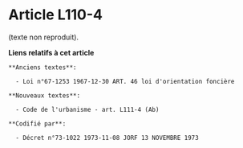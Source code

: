 # Article L110-4

(texte non reproduit).

**Liens relatifs à cet article**

	**Anciens textes**:

	  - Loi n°67-1253 1967-12-30 ART. 46 loi d'orientation foncière

	**Nouveaux textes**:

	  - Code de l'urbanisme - art. L111-4 (Ab)

	**Codifié par**:

	  - Décret n°73-1022 1973-11-08 JORF 13 NOVEMBRE 1973
